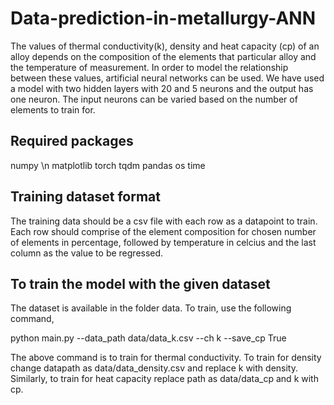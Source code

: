 # Data-prediction-in-metallurgy-ANN
The values of thermal conductivity(k), density and heat capacity (cp) of an alloy depends on the composition of the elements that particular alloy and the temperature of measurement. In order to model the relationship between these values, artificial neural networks can be used. We have used a model with two hidden layers with 20 and 5 neurons and the output has one neuron. The input neurons can be varied based on the number of elements to train for. 

## Required packages

numpy \n
matplotlib
torch
tqdm
pandas
os 
time

## Training dataset format

The training data should be a csv file with each row as a datapoint to train. Each row should comprise of the element composition for chosen number of elements in percentage, followed by temperature in celcius and the last column as the value to be regressed. 

## To train the model with the given dataset

The dataset is available in the folder data. To train, use the following command,

python main.py --data_path data/data_k.csv --ch k --save_cp True

The above command is to train for thermal conductivity. To train for density change datapath as data/data_density.csv and replace k with density. Similarly, to train for heat capacity replace path as data/data_cp and k with cp. 
